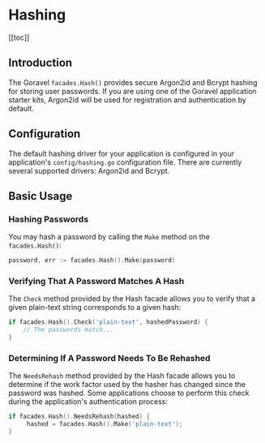 # Hashing

[[toc]]

## Introduction

The Goravel `facades.Hash()` provides secure Argon2id and Bcrypt hashing for storing user passwords. If you are using
one of the Goravel application starter kits, Argon2id will be used for registration and authentication by default.

## Configuration

The default hashing driver for your application is configured in your application's `config/hashing.go` configuration
file. There are currently several supported drivers: Argon2id and Bcrypt.

## Basic Usage

### Hashing Passwords

You may hash a password by calling the `Make` method on the `facades.Hash()`:

```go
password, err := facades.Hash().Make(password)
```

### Verifying That A Password Matches A Hash

The `Check` method provided by the Hash facade allows you to verify that a given plain-text string corresponds to a
given hash:

```go
if facades.Hash().Check('plain-text', hashedPassword) {
    // The passwords match...
}
```

### Determining If A Password Needs To Be Rehashed

The `NeedsRehash` method provided by the Hash facade allows you to determine if the work factor used by the hasher has
changed since the password was hashed. Some applications choose to perform this check during the application's
authentication process:

```go
if facades.Hash().NeedsRehash(hashed) {
     hashed = facades.Hash().Make('plain-text');
}
```
